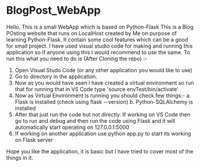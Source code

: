 # BlogPost_WebApp
Hello,
This is a small WebApp which is based on Python-Flask
This is a Blog POsting website that runs on LocalHost created by Me on purpose of learning Python-Flask. It contain some cool features which can be a good for small project.
I have used visual studio code for making and running this application so if anyone using this I would recommend to use the same.
To run this what you need to do is (After Cloning the repo) :-
1. Open Visual Studo Code (or any other application you would like to use)
2. Go to directory in the application.
3. Now as you would have seen I have created a virtual environment so run that for running that in VS Code type 'source envTest/bin/activate'
4. Now as Virtual Environment is running you should check few things:-
  a. Flask is installed (check using flask --version)
  b. Python-SQLAlchemy is installed 
5. After that just run the code but not directly. If working on VS Code then go to run and debug and then run the code using Flask and it will automatically start operating on 127.0.0.1:5000
6. If working on another application use python app.py to start its working on Flask server


Hope you like the application, it is basic but I have tried to cover most of the things in it.
